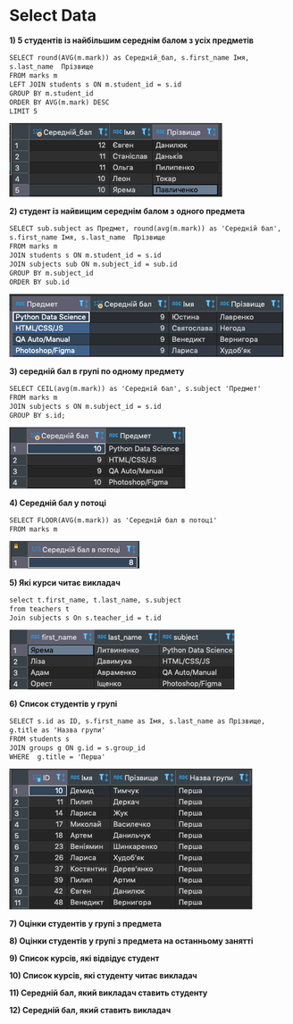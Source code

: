 # Select Data 

**1) 5 студентів із найбільшим середнім балом з усіх предметів**
```
SELECT round(AVG(m.mark)) as Середній_бал, s.first_name Імя, s.last_name  Прізвище
FROM marks m
LEFT JOIN students s ON m.student_id = s.id
GROUP BY m.student_id
ORDER BY AVG(m.mark) DESC
LIMIT 5
```
![result 01](img/01.png)

**2) студент із найвищим середнім балом з одного предмета**
```
SELECT sub.subject as Предмет, round(avg(m.mark)) as 'Середній бал', s.first_name Імя, s.last_name  Прізвище
FROM marks m
JOIN students s ON m.student_id = s.id
JOIN subjects sub ON m.subject_id = sub.id 
GROUP BY m.subject_id 
ORDER BY sub.id 
```
![result 01](img/02.png)

**3) середній бал в групі по одному предмету**
```
SELECT CEIL(avg(m.mark)) as 'Середній бал', s.subject 'Предмет' 
FROM marks m
JOIN subjects s ON m.subject_id = s.id 
GROUP BY s.id;
```
![result 01](img/03.png)

**4) Середній бал у потоці**
```
SELECT FLOOR(AVG(m.mark)) as 'Середній бал в потоці'
FROM marks m 
```
![result 01](img/04.png)

**5) Які курси читає викладач**
```
select t.first_name, t.last_name, s.subject
from teachers t
Join subjects s On s.teacher_id = t.id
```
![result 05](img/05.png)

**6) Список студентів у групі**
```
SELECT s.id as ID, s.first_name as Імя, s.last_name as Прізвище, g.title as 'Назва групи'
FROM students s 
JOIN groups g ON g.id = s.group_id 
WHERE  g.title = 'Перша'
```
![result 05](img/06.png)

**7) Оцінки студентів у групі з предмета**

**8) Оцінки студентів у групі з предмета на останньому занятті**

**9) Список курсів, які відвідує студент**

**10) Список курсів, які студенту читає викладач**

**11) Середній бал, який викладач ставить студенту**

**12) Середній бал, який ставить викладач**
